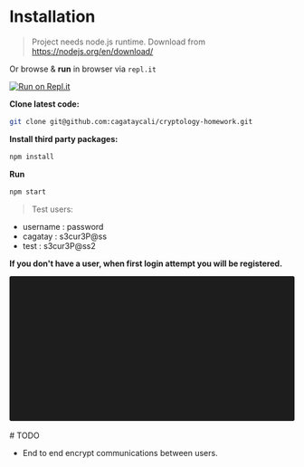 # Installation

> Project needs node.js runtime. Download from https://nodejs.org/en/download/

Or browse & **run** in browser via `repl.it`

[![Run on Repl.it](https://repl.it/badge/github/cagataycali/cryptology-homework)](https://repl.it/github/cagataycali/cryptology-homework)

**Clone latest code:**

```bash
git clone git@github.com:cagataycali/cryptology-homework.git
```

**Install third party packages:**

```bash
npm install
```

**Run**

```bash
npm start
```


> Test users:

* username : password
* cagatay : s3cur3P@ss
* test : s3cur3P@ss2


**If you don't have a user, when first login attempt you will be registered.**


![Usage gif](./gif.gif "Usage gif")


# TODO

* End to end encrypt communications between users.